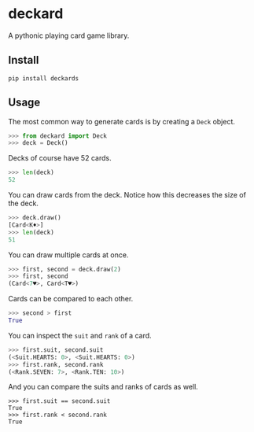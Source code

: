 # deckard

A pythonic playing card game library.

## Install

```
pip install deckards
```

## Usage

The most common way to generate cards is by creating a `Deck` object.

```py
>>> from deckard import Deck
>>> deck = Deck()
```

Decks of course have 52 cards.

```py
>>> len(deck)
52
```

You can draw cards from the deck. Notice how this decreases the size of the deck.

```py
>>> deck.draw()
[Card<K♦️>]
>>> len(deck)
51
```

You can draw multiple cards at once.

```py
>>> first, second = deck.draw(2)
>>> first, second
(Card<7♥️>, Card<T♥️>)
```

Cards can be compared to each other.

```py
>>> second > first
True
```

You can inspect the `suit` and `rank` of a card.

```py
>>> first.suit, second.suit
(<Suit.HEARTS: 0>, <Suit.HEARTS: 0>)
>>> first.rank, second.rank
(<Rank.SEVEN: 7>, <Rank.TEN: 10>)
```

And you can compare the suits and ranks of cards as well.

```
>>> first.suit == second.suit
True
>>> first.rank < second.rank
True
```
